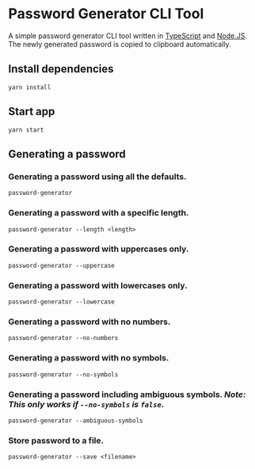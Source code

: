 # Password Generator CLI Tool

A simple password generator CLI tool written in [TypeScript](https://www.typescriptlang.org/) and [Node.JS](https://nodejs.org/).
The newly generated password is copied to clipboard automatically.

## Install dependencies
```yarn install```

## Start app
```yarn start```

## Generating a password

### Generating a password using all the defaults.
```password-generator```

### Generating a password with a specific length.
```password-generator --length <length>```

### Generating a password with uppercases only.
```password-generator --uppercase```

### Generating a password with lowercases only.
```password-generator --lowercase```

### Generating a password with no numbers.
```password-generator --no-numbers```

### Generating a password with no symbols.
```password-generator --no-symbols```

### Generating a password including ambiguous symbols. *Note: This only works if `--no-symbols` is `false`*.
```password-generator --ambiguous-symbols```

### Store password to a file.
```password-generator --save <filename>```
